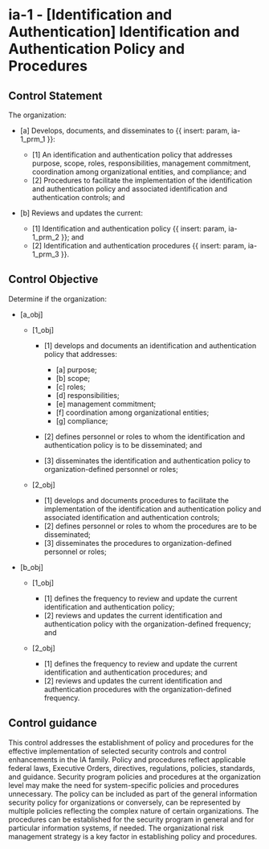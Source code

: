 # ia-1 - \[Identification and Authentication\] Identification and Authentication Policy and Procedures

## Control Statement

The organization:

- \[a\] Develops, documents, and disseminates to {{ insert: param, ia-1_prm_1 }}:

  - \[1\] An identification and authentication policy that addresses purpose, scope, roles, responsibilities, management commitment, coordination among organizational entities, and compliance; and
  - \[2\] Procedures to facilitate the implementation of the identification and authentication policy and associated identification and authentication controls; and

- \[b\] Reviews and updates the current:

  - \[1\] Identification and authentication policy {{ insert: param, ia-1_prm_2 }}; and
  - \[2\] Identification and authentication procedures {{ insert: param, ia-1_prm_3 }}.

## Control Objective

Determine if the organization:

- \[a_obj\]

  - \[1_obj\]

    - \[1\] develops and documents an identification and authentication policy that addresses:

      - \[a\] purpose;
      - \[b\] scope;
      - \[c\] roles;
      - \[d\] responsibilities;
      - \[e\] management commitment;
      - \[f\] coordination among organizational entities;
      - \[g\] compliance;

    - \[2\] defines personnel or roles to whom the identification and authentication policy is to be disseminated; and
    - \[3\] disseminates the identification and authentication policy to organization-defined personnel or roles;

  - \[2_obj\]

    - \[1\] develops and documents procedures to facilitate the implementation of the identification and authentication policy and associated identification and authentication controls;
    - \[2\] defines personnel or roles to whom the procedures are to be disseminated;
    - \[3\] disseminates the procedures to organization-defined personnel or roles;

- \[b_obj\]

  - \[1_obj\]

    - \[1\] defines the frequency to review and update the current identification and authentication policy;
    - \[2\] reviews and updates the current identification and authentication policy with the organization-defined frequency; and

  - \[2_obj\]

    - \[1\] defines the frequency to review and update the current identification and authentication procedures; and
    - \[2\] reviews and updates the current identification and authentication procedures with the organization-defined frequency.

## Control guidance

This control addresses the establishment of policy and procedures for the effective implementation of selected security controls and control enhancements in the IA family. Policy and procedures reflect applicable federal laws, Executive Orders, directives, regulations, policies, standards, and guidance. Security program policies and procedures at the organization level may make the need for system-specific policies and procedures unnecessary. The policy can be included as part of the general information security policy for organizations or conversely, can be represented by multiple policies reflecting the complex nature of certain organizations. The procedures can be established for the security program in general and for particular information systems, if needed. The organizational risk management strategy is a key factor in establishing policy and procedures.
